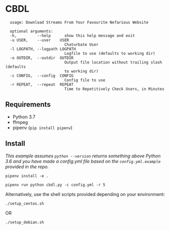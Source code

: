 # CBDL

```
  usage: Download Streams From Your Favourite Nefarious Website

  optional arguments:
  -h,         --help      show this help message and exit
  -u USER,    --user    USER
                          Chaturbate User
  -l LOGPATH, --logpath LOGPATH
                          Logfile to use (defaults to working dir)
  -o OUTDIR,  --outdir  OUTDIR
                          Output file location without trailing slash (defaults
                          to working dir)
  -c CONFIG,  --config  CONFIG
                          Config file to use
  -r REPEAT,  --repeat  REPEAT
                          Time to Repetitively Check Users, in Minutes
```

## Requirements
- Python 3.7
- ffmpeg
- pipenv (`pip install pipenv`)

## Install
*This example assumes `python --version` returns something above Python 3.6 and you have made a config.yml file based on the `config.yml.example` provided in the repo.*

`pipenv install -e .`

`pipenv run python cbdl.py -c config.yml -r 5`

Alternatively, use the shell scripts provided depending on your environment:

`./setup_centos.sh`

OR

`./setup_debian.sh`